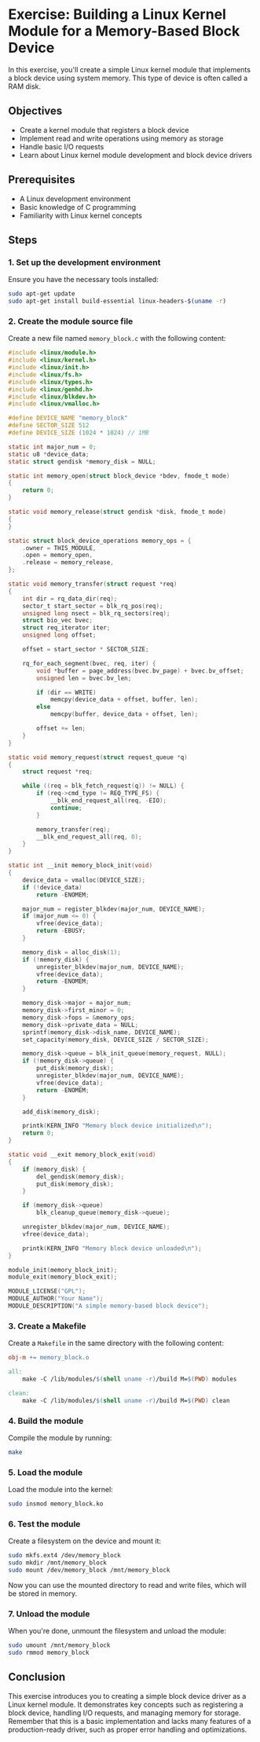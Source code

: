 # Exercise: Building a Linux Kernel Module for a Memory-Based Block Device

In this exercise, you'll create a simple Linux kernel module that implements a block device using system memory. This type of device is often called a RAM disk.

## Objectives

* Create a kernel module that registers a block device
* Implement read and write operations using memory as storage
* Handle basic I/O requests
* Learn about Linux kernel module development and block device drivers

## Prerequisites

* A Linux development environment
* Basic knowledge of C programming
* Familiarity with Linux kernel concepts

## Steps

### 1. Set up the development environment

Ensure you have the necessary tools installed:

```bash
sudo apt-get update
sudo apt-get install build-essential linux-headers-$(uname -r)
```

### 2. Create the module source file

Create a new file named `memory_block.c` with the following content:

```c
#include <linux/module.h>
#include <linux/kernel.h>
#include <linux/init.h>
#include <linux/fs.h>
#include <linux/types.h>
#include <linux/genhd.h>
#include <linux/blkdev.h>
#include <linux/vmalloc.h>

#define DEVICE_NAME "memory_block"
#define SECTOR_SIZE 512
#define DEVICE_SIZE (1024 * 1024) // 1MB

static int major_num = 0;
static u8 *device_data;
static struct gendisk *memory_disk = NULL;

static int memory_open(struct block_device *bdev, fmode_t mode)
{
    return 0;
}

static void memory_release(struct gendisk *disk, fmode_t mode)
{
}

static struct block_device_operations memory_ops = {
    .owner = THIS_MODULE,
    .open = memory_open,
    .release = memory_release,
};

static void memory_transfer(struct request *req)
{
    int dir = rq_data_dir(req);
    sector_t start_sector = blk_rq_pos(req);
    unsigned long nsect = blk_rq_sectors(req);
    struct bio_vec bvec;
    struct req_iterator iter;
    unsigned long offset;

    offset = start_sector * SECTOR_SIZE;

    rq_for_each_segment(bvec, req, iter) {
        void *buffer = page_address(bvec.bv_page) + bvec.bv_offset;
        unsigned len = bvec.bv_len;

        if (dir == WRITE)
            memcpy(device_data + offset, buffer, len);
        else
            memcpy(buffer, device_data + offset, len);

        offset += len;
    }
}

static void memory_request(struct request_queue *q)
{
    struct request *req;

    while ((req = blk_fetch_request(q)) != NULL) {
        if (req->cmd_type != REQ_TYPE_FS) {
            __blk_end_request_all(req, -EIO);
            continue;
        }

        memory_transfer(req);
        __blk_end_request_all(req, 0);
    }
}

static int __init memory_block_init(void)
{
    device_data = vmalloc(DEVICE_SIZE);
    if (!device_data)
        return -ENOMEM;

    major_num = register_blkdev(major_num, DEVICE_NAME);
    if (major_num <= 0) {
        vfree(device_data);
        return -EBUSY;
    }

    memory_disk = alloc_disk(1);
    if (!memory_disk) {
        unregister_blkdev(major_num, DEVICE_NAME);
        vfree(device_data);
        return -ENOMEM;
    }

    memory_disk->major = major_num;
    memory_disk->first_minor = 0;
    memory_disk->fops = &memory_ops;
    memory_disk->private_data = NULL;
    sprintf(memory_disk->disk_name, DEVICE_NAME);
    set_capacity(memory_disk, DEVICE_SIZE / SECTOR_SIZE);

    memory_disk->queue = blk_init_queue(memory_request, NULL);
    if (!memory_disk->queue) {
        put_disk(memory_disk);
        unregister_blkdev(major_num, DEVICE_NAME);
        vfree(device_data);
        return -ENOMEM;
    }

    add_disk(memory_disk);

    printk(KERN_INFO "Memory block device initialized\n");
    return 0;
}

static void __exit memory_block_exit(void)
{
    if (memory_disk) {
        del_gendisk(memory_disk);
        put_disk(memory_disk);
    }

    if (memory_disk->queue)
        blk_cleanup_queue(memory_disk->queue);

    unregister_blkdev(major_num, DEVICE_NAME);
    vfree(device_data);

    printk(KERN_INFO "Memory block device unloaded\n");
}

module_init(memory_block_init);
module_exit(memory_block_exit);

MODULE_LICENSE("GPL");
MODULE_AUTHOR("Your Name");
MODULE_DESCRIPTION("A simple memory-based block device");
```

### 3. Create a Makefile

Create a `Makefile` in the same directory with the following content:

```makefile
obj-m += memory_block.o

all:
    make -C /lib/modules/$(shell uname -r)/build M=$(PWD) modules

clean:
    make -C /lib/modules/$(shell uname -r)/build M=$(PWD) clean
```

### 4. Build the module

Compile the module by running:

```bash
make
```

### 5. Load the module

Load the module into the kernel:

```bash
sudo insmod memory_block.ko
```

### 6. Test the module

Create a filesystem on the device and mount it:

```bash
sudo mkfs.ext4 /dev/memory_block
sudo mkdir /mnt/memory_block
sudo mount /dev/memory_block /mnt/memory_block
```

Now you can use the mounted directory to read and write files, which will be stored in memory.

### 7. Unload the module

When you're done, unmount the filesystem and unload the module:

```bash
sudo umount /mnt/memory_block
sudo rmmod memory_block
```

## Conclusion

This exercise introduces you to creating a simple block device driver as a Linux kernel module. It demonstrates key concepts such as registering a block device, handling I/O requests, and managing memory for storage. Remember that this is a basic implementation and lacks many features of a production-ready driver, such as proper error handling and optimizations.

